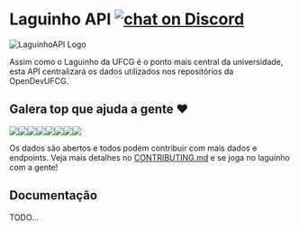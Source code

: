 # Laguinho API [![chat on Discord](https://img.shields.io/discord/558293573494112257.svg?logo=discord)](https://discordapp.com/invite/vFFGGEE)



![LaguinhoAPI Logo](https://i.imgur.com/lgiZyDn.png)

Assim como o Laguinho da UFCG é o ponto mais central da universidade, esta API centralizará os dados utilizados nos repositórios da OpenDevUFCG.

## Galera top que ajuda a gente :heart:

[![](https://sourcerer.io/fame/JoseRenan/OpenDevUFCG/laguinho-api/images/0)](https://sourcerer.io/fame/JoseRenan/OpenDevUFCG/laguinho-api/links/0)[![](https://sourcerer.io/fame/JoseRenan/OpenDevUFCG/laguinho-api/images/1)](https://sourcerer.io/fame/JoseRenan/OpenDevUFCG/laguinho-api/links/1)[![](https://sourcerer.io/fame/JoseRenan/OpenDevUFCG/laguinho-api/images/2)](https://sourcerer.io/fame/JoseRenan/OpenDevUFCG/laguinho-api/links/2)[![](https://sourcerer.io/fame/JoseRenan/OpenDevUFCG/laguinho-api/images/3)](https://sourcerer.io/fame/JoseRenan/OpenDevUFCG/laguinho-api/links/3)[![](https://sourcerer.io/fame/JoseRenan/OpenDevUFCG/laguinho-api/images/4)](https://sourcerer.io/fame/JoseRenan/OpenDevUFCG/laguinho-api/links/4)[![](https://sourcerer.io/fame/JoseRenan/OpenDevUFCG/laguinho-api/images/5)](https://sourcerer.io/fame/JoseRenan/OpenDevUFCG/laguinho-api/links/5)[![](https://sourcerer.io/fame/JoseRenan/OpenDevUFCG/laguinho-api/images/6)](https://sourcerer.io/fame/JoseRenan/OpenDevUFCG/laguinho-api/links/6)[![](https://sourcerer.io/fame/JoseRenan/OpenDevUFCG/laguinho-api/images/7)](https://sourcerer.io/fame/JoseRenan/OpenDevUFCG/laguinho-api/links/7)

Os dados são abertos e todos podem contribuir com mais dados e endpoints. Veja mais detalhes no [CONTRIBUTING.md](CONTRIBUTING.md) e se joga no laguinho com a gente!

## Documentação 

TODO...
